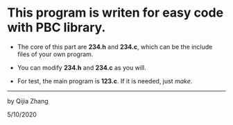 # This program is writen for easy code with PBC library.

- The core of this part are __234.h__ and __234.c__, which can be the include files of your own program.

- You can modify __234.h__ and __234.c__ as you will.

- For test, the main program is __123.c__. If it is needed, just *make*.

---
by Qijia Zhang

5/10/2020
